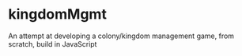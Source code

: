 # kingdomMgmt

An attempt at developing a colony/kingdom management game, from scratch, build in JavaScript
